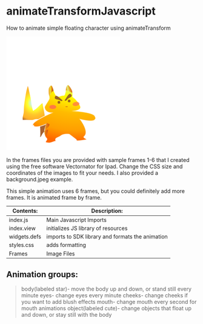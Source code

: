 # animateTransformJavascript
How to animate simple floating character using animateTransform

![alt text](https://github.com/SarahBass/Fitbitanimatesprite/blob/main/animated%20sprite.png)

In the frames files you are provided with sample frames 1-6 that I created using the free software Vectornator for Ipad.
Change the CSS size and coordinates of the images to fit your needs. I also provided a background.jpeg example. 

This simple animation uses 6 frames, but you could definitely add more frames. It is animated frame by frame. 

Contents: | Description:
--------- | ------------
index.js  | Main Javascript Imports
index.view | initializes JS library of resources
widgets.defs | imports to SDK library and formats the animation
styles.css | adds formatting
Frames    | Image Files 

## Animation groups:
> body(labeled star)- move the body up and down, or stand still every minute
> eyes- change eyes every minute
> cheeks- change cheeks if you want to add blush effects
> mouth- change mouth every second for mouth animations
> object(labeled cute)- change objects that float up and down, or stay still with the body
